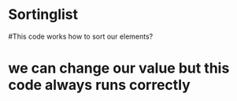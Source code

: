 # Sortinglist
#This code works how to sort our elements?
# we can change our value but this code always runs correctly
